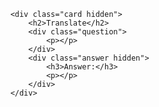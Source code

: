         <div class="card hidden">
            <h2>Translate</h2>
            <div class="question">
                <p></p>
            </div>
            <div class="answer hidden">
                <h3>Answer:</h3>
                <p></p>
            </div>
        </div>